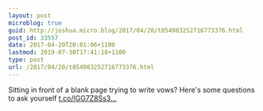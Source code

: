 ```yaml
---
layout: post
microblog: true
guid: http://joshua.micro.blog/2017/04/20/t854983252716773376.html
post_id: 33557
date: 2017-04-20T20:01:06+1100
lastmod: 2019-07-30T17:41:18+1100
type: post
url: /2017/04/20/t854983252716773376.html
---
```

Sitting in front of a blank page trying to write vows? Here's some questions to ask yourself [t.co/lGG7Z8Ss3...](https://t.co/lGG7Z8Ss3Z)
